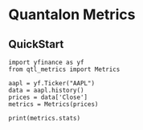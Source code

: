 # Quantalon Metrics

## QuickStart

```
import yfinance as yf
from qtl_metrics import Metrics

aapl = yf.Ticker("AAPL")
data = aapl.history()
prices = data['Close']
metrics = Metrics(prices)

print(metrics.stats)
```